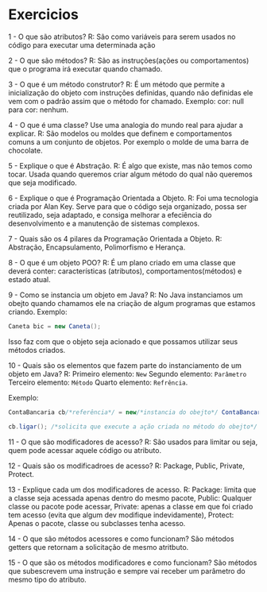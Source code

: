 # Exercicios

1 - O que são atributos?
R: São como variáveis para serem usados no código para executar uma determinada ação

2 - O que são métodos?
R: São as instruções(ações ou comportamentos) que o programa irá executar quando chamado.

3 - O que é um método construtor?
R: É um método que permite a inicialização do objeto com instruções definidas, quando não definidas ele vem com o padrão assim que o método for chamado. Exemplo: cor: null para cor: nenhum. 

4 - O que é uma classe? Use uma analogia do mundo real para ajudar a explicar.
R: São modelos ou moldes que definem e comportamentos comuns a um conjunto de objetos. Por exemplo o molde de uma barra de chocolate.

5 - Explique o que é Abstração.
R: É algo que existe, mas não temos como tocar. Usada quando queremos criar algum método do qual não queremos que seja modificado.

6 - Explique o que é Programação Orientada a Objeto.
R: Foi uma tecnologia criada por Alan Key. Serve para que o código seja organizado, possa ser reutilizado, seja adaptado, e consiga melhorar a efeciência do desenvolvimento e a manutenção de sistemas complexos.

7 - Quais são os 4 pilares da Programação Orientada a Objeto.
R: Abstração, Encapsulamento, Polimorfismo e Herança.

8 - O que é um objeto POO?
R: É um plano criado em uma classe que deverá conter: características (atributos), comportamentos(métodos) e estado atual.

9 - Como se instancia um objeto em Java?
R: No Java instanciamos um obejto quando chamamos ele na criação de algum programas que estamos criando. Exemplo: 

~~~Java
Caneta bic = new Caneta();
~~~

Isso faz com que o objeto seja acionado e que possamos utilizar seus métodos criados.

10 - Quais são os elementos que fazem parte do instanciamento de um objeto em Java?
R: Primeiro elemento: `New`
Segundo elemento: `Parâmetro`
Terceiro elemento: `Método`
Quarto elemento: `Refrência`.

Exemplo:

~~~Java
ContaBancaria cb/*referência*/ = new/*instancia do obejto*/ ContaBancaria(qualquerCoisa);/*dentro do obejto se cria o parâmetro quando necessário*/

cb.ligar(); /*solicita que execute a ação criada no método do obejto*/
~~~

11 - O que são modificadores de acesso?
R: São usados para limitar ou seja, quem pode acessar aquele código ou atributo.

12 - Quais são os modificadroes de acesso?
R: Package, Public, Private, Protect.

13 - Explique cada um dos modificadores de acesso.
R: Package: limita que a classe seja acessada apenas dentro do mesmo pacote, Public: Qualquer classe ou pacote pode acessar, Private: apenas a classe em que foi criado tem acesso (evita que algum dev modifique indevidamente), Protect: Apenas o pacote, classe ou subclasses tenha acesso.

14 - O que são métodos acessores e como funcionam?
São métodos getters que retornam a solicitação de mesmo atritbuto. 

15 - O que são os métodos modificadores e como funcionam?
São métodos que subescrevem uma instrução e sempre vai receber um parâmetro do mesmo tipo do atributo.

